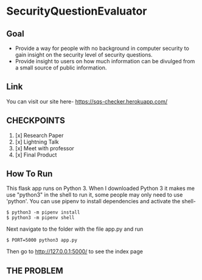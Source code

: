 # SecurityQuestionEvaluator

## Goal
* Provide a way for people with no background in computer security to gain insight on the security level of security questions.  
* Provide insight to users on how much information can be divulged from a small source of public information.

## Link
You can visit our site here- https://sqs-checker.herokuapp.com/

## CHECKPOINTS 
1. [x] Research Paper 
2. [x] Lightning Talk
3. [x] Meet with professor
4. [x] Final Product 


## How To Run
This flask app runs on Python 3.  When I downloaded Python 3 it makes me use "python3" in the shell to run it, some people may only need to use 'python'.  You can use pipenv to install dependencies and activate the shell-

```
$ python3 -m pipenv install 
$ python3 -m pipenv shell
```

Next navigate to the folder with the file app.py and run
```
$ PORT=5000 python3 app.py
```
Then go to http://127.0.0.1:5000/ to see the index page


## THE PROBLEM 
